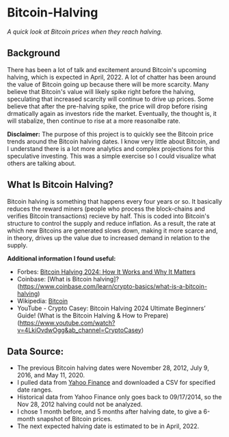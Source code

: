 # Bitcoin-Halving
*A quick look at Bitcoin prices when they reach halving.*

## Background
There has been a lot of talk and excitement around Bitcoin's upcoming halving, which is expected in April, 2022.  A lot of chatter has been around the value of Bitcoin going up because there will be more scarcity.  Many believe that Bitcoin's value will likely spike right before the halving, speculating that increased scarcity will continue to drive up prices.  Some believe that after the pre-halving spike, the price will drop before rising drmatically again as investors ride the market.  Eventually, the thought is, it will stabalize, then continue to rise at a more reasonalbe rate.  


**Disclaimer:**  The purpose of this project is to quickly see the Bitcoin price trends around the Bitcoin halving dates.  I know very little about Bitcoin, and I understand there is a lot more analytics and complex projections for this speculative investing.  This was a simple exercise so I could visualize what others are talking about. 

## What Is Bitcoin Halving?
Bitcoin halving is something that happens every four years or so.  It basically reduces the reward miners (people who process the block-chains and verifies Bitcoin transactions) recieve by half.  This is coded into Bitcoin's structure to control the supply and reduce inflation. As a result, the rate at which new Bitcoins are generated slows down, making it more scarce and, in theory, drives up the value due to increased demand in relation to the supply.

**Additional information I found useful:**
- Forbes:  [Bitcoin Halving 2024: How It Works and Why It Matters](https://www.forbes.com/advisor/investing/cryptocurrency/bitcoin-halving/)
- Coinbase:  [What is Bitcoin halving]?(https://www.coinbase.com/learn/crypto-basics/what-is-a-bitcoin-halving)
- Wikipedia:  [Bitcoin](https://en.wikipedia.org/wiki/Bitcoin)
- YouTube - Crypto Casey:  Bitcoin Halving 2024  Ultimate Beginners’ Guide! \(What is the Bitcoin Halving & How to Prepare\)(https://www.youtube.com/watch?v=4LkiOvdwOgg&ab_channel=CryptoCasey)



## Data Source:
- The previous Bitcoin halving dates were November 28, 2012, July 9, 2016, and May 11, 2020.  
- I pulled data from [Yahoo Finance](https://finance.yahoo.com/quote/BTC-USD/history) and downloaded a CSV for specified date ranges.
- Historical data from Yahoo Finance only goes back to 09/17/2014, so the Nov 28, 2012 halving could not be analyzed.
- I chose 1 month before, and 5 months after halving date, to give a 6-month snapshot of Bitcoin prices.
- The next expected halving date is estimated to be in April, 2022.


